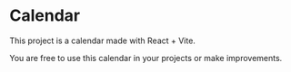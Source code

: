 # Calendar

This project is a calendar made with React + Vite.

You are free to use this calendar in your projects or make improvements.
